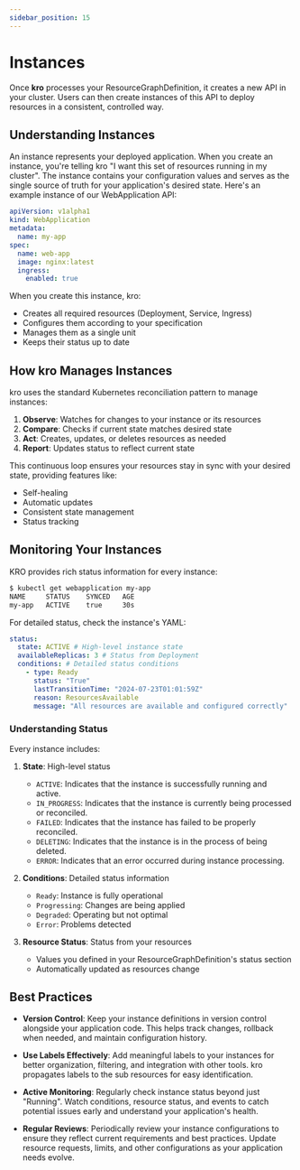 ```yaml
---
sidebar_position: 15
---
```


# Instances

Once **kro** processes your ResourceGraphDefinition, it creates a new API in your cluster.
Users can then create instances of this API to deploy resources in a consistent,
controlled way.

## Understanding Instances

An instance represents your deployed application. When you create an instance,
you're telling kro "I want this set of resources running in my cluster". The
instance contains your configuration values and serves as the single source of
truth for your application's desired state. Here's an example instance of our
WebApplication API:

```yaml
apiVersion: v1alpha1
kind: WebApplication
metadata:
  name: my-app
spec:
  name: web-app
  image: nginx:latest
  ingress:
    enabled: true
```

When you create this instance, kro:

- Creates all required resources (Deployment, Service, Ingress)
- Configures them according to your specification
- Manages them as a single unit
- Keeps their status up to date

## How kro Manages Instances

kro uses the standard Kubernetes reconciliation pattern to manage instances:

1. **Observe**: Watches for changes to your instance or its resources
2. **Compare**: Checks if current state matches desired state
3. **Act**: Creates, updates, or deletes resources as needed
4. **Report**: Updates status to reflect current state

This continuous loop ensures your resources stay in sync with your desired
state, providing features like:

- Self-healing
- Automatic updates
- Consistent state management
- Status tracking

## Monitoring Your Instances

KRO provides rich status information for every instance:

```bash
$ kubectl get webapplication my-app
NAME     STATUS    SYNCED   AGE
my-app   ACTIVE    true     30s
```

For detailed status, check the instance's YAML:

```yaml
status:
  state: ACTIVE # High-level instance state
  availableReplicas: 3 # Status from Deployment
  conditions: # Detailed status conditions
    - type: Ready
      status: "True"
      lastTransitionTime: "2024-07-23T01:01:59Z"
      reason: ResourcesAvailable
      message: "All resources are available and configured correctly"
```

### Understanding Status

Every instance includes:

1. **State**: High-level status

   - `ACTIVE`: Indicates that the instance is successfully running and active.
   - `IN_PROGRESS`: Indicates that the instance is currently being processed or reconciled.
   - `FAILED`: Indicates that the instance has failed to be properly reconciled.
   - `DELETING`: Indicates that the instance is in the process of being deleted.
   - `ERROR`: Indicates that an error occurred during instance processing.

2. **Conditions**: Detailed status information

   - `Ready`: Instance is fully operational
   - `Progressing`: Changes are being applied
   - `Degraded`: Operating but not optimal
   - `Error`: Problems detected

3. **Resource Status**: Status from your resources
   - Values you defined in your ResourceGraphDefinition's status section
   - Automatically updated as resources change

## Best Practices

- **Version Control**: Keep your instance definitions in version control
  alongside your application code. This helps track changes, rollback when
  needed, and maintain configuration history.

- **Use Labels Effectively**: Add meaningful labels to your instances for better
  organization, filtering, and integration with other tools. kro propagates
  labels to the sub resources for easy identification.

- **Active Monitoring**: Regularly check instance status beyond just "Running".
  Watch conditions, resource status, and events to catch potential issues early
  and understand your application's health.

- **Regular Reviews**: Periodically review your instance configurations to
  ensure they reflect current requirements and best practices. Update resource
  requests, limits, and other configurations as your application needs evolve.
